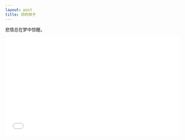```yaml
---
layout: post
title: 你的样子
---
```


悲情总在梦中惊醒。

<iframe width="560" height="315" src="//player.bilibili.com/player.html?aid=286672877&bvid=BV1Lf4y1971E&cid=223636045&page=1" scrolling="no" border="0" frameborder="no" framespacing="0" allowfullscreen="true"> </iframe>
